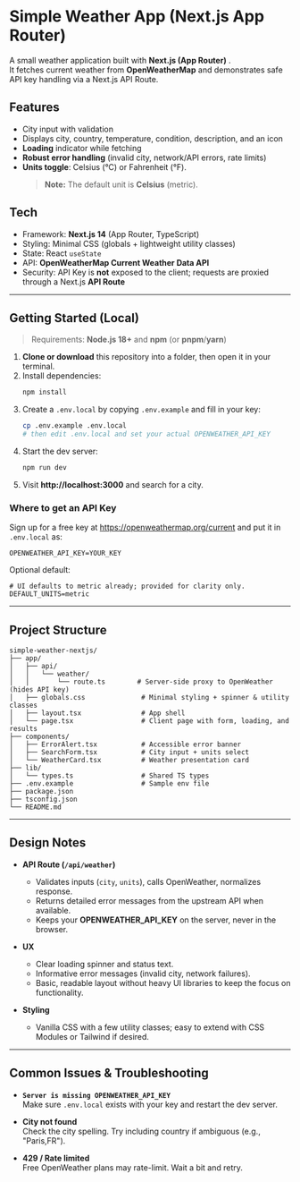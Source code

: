 # Simple Weather App (Next.js App Router)

A small weather application built with **Next.js (App Router)** .  
It fetches current weather from **OpenWeatherMap** and demonstrates safe API key handling via a Next.js API Route.

## Features

- City input with validation
- Displays city, country, temperature, condition, description, and an icon
- **Loading** indicator while fetching
- **Robust error handling** (invalid city, network/API errors, rate limits)
- **Units toggle**: Celsius (°C) or Fahrenheit (°F).  
  > **Note:** The default unit is **Celsius** (metric).

## Tech

- Framework: **Next.js 14** (App Router, TypeScript)
- Styling: Minimal CSS (globals + lightweight utility classes)
- State: React `useState`
- API: **OpenWeatherMap Current Weather Data API**
- Security: API Key is **not** exposed to the client; requests are proxied through a Next.js **API Route**

---

## Getting Started (Local)

> Requirements: **Node.js 18+** and **npm** (or **pnpm**/**yarn**)

1. **Clone or download** this repository into a folder, then open it in your terminal.
2. Install dependencies:
   ```bash
   npm install
   ```
3. Create a `.env.local` by copying `.env.example` and fill in your key:
   ```bash
   cp .env.example .env.local
   # then edit .env.local and set your actual OPENWEATHER_API_KEY
   ```
4. Start the dev server:
   ```bash
   npm run dev
   ```
5. Visit **http://localhost:3000** and search for a city.

### Where to get an API Key
Sign up for a free key at https://openweathermap.org/current and put it in `.env.local` as:
```
OPENWEATHER_API_KEY=YOUR_KEY
```

Optional default:
```
# UI defaults to metric already; provided for clarity only.
DEFAULT_UNITS=metric
```

---

## Project Structure

```
simple-weather-nextjs/
├── app/
│   ├── api/
│   │   └── weather/
│   │       └── route.ts        # Server-side proxy to OpenWeather (hides API key)
│   ├── globals.css              # Minimal styling + spinner & utility classes
│   ├── layout.tsx               # App shell
│   └── page.tsx                 # Client page with form, loading, and results
├── components/
│   ├── ErrorAlert.tsx           # Accessible error banner
│   ├── SearchForm.tsx           # City input + units select
│   └── WeatherCard.tsx          # Weather presentation card
├── lib/
│   └── types.ts                 # Shared TS types
├── .env.example                 # Sample env file
├── package.json
├── tsconfig.json
└── README.md
```

---

## Design Notes

- **API Route (`/api/weather`)**  
  - Validates inputs (`city`, `units`), calls OpenWeather, normalizes response.  
  - Returns detailed error messages from the upstream API when available.  
  - Keeps your **OPENWEATHER_API_KEY** on the server, never in the browser.

- **UX**  
  - Clear loading spinner and status text.  
  - Informative error messages (invalid city, network failures).  
  - Basic, readable layout without heavy UI libraries to keep the focus on functionality.

- **Styling**  
  - Vanilla CSS with a few utility classes; easy to extend with CSS Modules or Tailwind if desired.

---

## Common Issues & Troubleshooting

- **`Server is missing OPENWEATHER_API_KEY`**  
  Make sure `.env.local` exists with your key and restart the dev server.

- **City not found**  
  Check the city spelling. Try including country if ambiguous (e.g., "Paris,FR").

- **429 / Rate limited**  
  Free OpenWeather plans may rate-limit. Wait a bit and retry.
